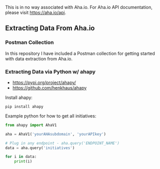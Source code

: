This is in no way associated with Aha.io. For Aha.io API documentation, please visit https://aha.io/api.

## Extracting Data From Aha.io

### Postman Collection

In this repository I have included a Postman collection for getting started with data extraction from Aha.io.

### Extracting Data via Python w/ ahapy

- https://pypi.org/project/ahapy/
- https://github.com/henkhaus/ahapy


Install ahapy:

```
pip install ahapy
```

Example python for how to get all initiatives:

```python
from ahapy import AhaV1

aha = AhaV1('yourAHAsubdomain', 'yourAPIkey')

# Plug in any endpoint - aha.query('ENDPOINT_NAME')
data = aha.query('initiatives')

for i in data:
    print(i)
```
